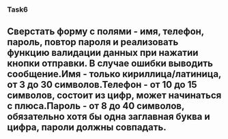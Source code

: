 ### Task6


## Сверстать форму с полями - имя, телефон, пароль, повтор пароля и реализовать функцию валидации данных при нажатии кнопки отправки. В случае ошибки выводить сообщение.Имя - только кириллица/латиница, от 3 до 30 символов.Телефон - от 10 до 15 символов, состоит из цифр, может начинаться с плюса.Пароль -  от 8 до 40 символов, обязательно хотя бы одна заглавная буква и цифра, пароли должны совпадать.	